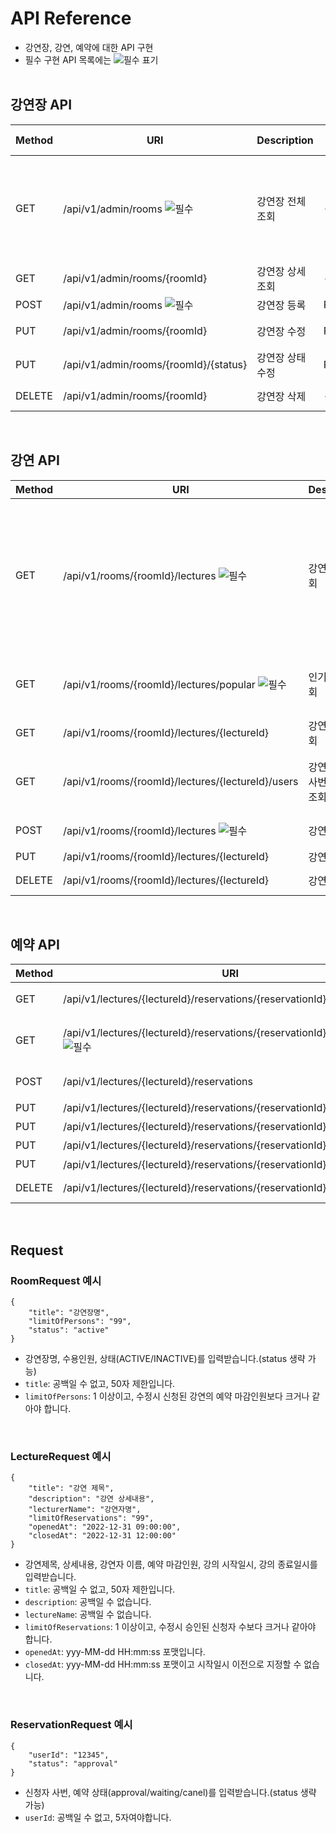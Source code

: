 # API Reference
* 강연장, 강연, 예약에 대한 API 구현
* 필수 구현 API 목록에는 ![필수](https://img.shields.io/badge/필수-FF0000.svg) 표기
<br/><br/>

## 강연장 API
| Method | URI | Description | Request Body | Response Body | etc |
| --- | --- | --- | --- | --- | --- |
| GET | /api/v1/admin/rooms ![필수](https://img.shields.io/badge/필수-FF0000.svg) | 강연장 전체 조회 | - | RoomResponse | status를 경로에 입력하면 사용하지 않는 강연장을 확인할 수 있습니다.(기본값은 ACTIVE) |
| GET | /api/v1/admin/rooms/{roomId} | 강연장 상세 조회 | - | RoomResponse | - |
| POST | /api/v1/admin/rooms ![필수](https://img.shields.io/badge/필수-FF0000.svg)  | 강연장 등록 | RoomRequest | RoomResponse | - |
| PUT | /api/v1/admin/rooms/{roomId} | 강연장 수정 | RoomRequest | RoomResponse | 권한 관련 하단 참조 |
| PUT | /api/v1/admin/rooms/{roomId}/{status} | 강연장 상태 수정 | RoomRequest | RoomResponse | 권한 관련 하단 참조 |
| DELETE | /api/v1/admin/rooms/{roomId} | 강연장 삭제 | - | - | 204 NO_CONTENT |
<br/>

## 강연 API
| Method | URI | Description | Request Body | Response Body | etc |
| --- | --- | --- | --- | --- | --- |
| GET | /api/v1/rooms/{roomId}/lectures ![필수](https://img.shields.io/badge/필수-FF0000.svg)| 강연 전체 조회 | - | LectureResponse | 강연 전체 목록을 조회합니다. 조회기간 조건에 따라 조회 범위를 지정할 수 있습니다. ex) 강의 시작일자 기준: 7일 전 ~ 1일 후까지의 강연 리스트 조회 |
| GET | /api/v1/rooms/{roomId}/lectures/popular ![필수](https://img.shields.io/badge/필수-FF0000.svg) | 인기 강연 조회 | - | LecturePopularResponse | 최근 3일간 가장 신청이 많은 강연순으로 리스트를 조회합니다. |
| GET | /api/v1/rooms/{roomId}/lectures/{lectureId} | 강연 상세 조회 | - | LectureResponse | - |
| GET | /api/v1/rooms/{roomId}/lectures/{lectureId}/users | 강연 신청자 사번 리스트 조회 | - | LectureUsersResponse | 강의를 신청한 사용자 사번리스트를 조회합니다. |
| POST | /api/v1/rooms/{roomId}/lectures ![필수](https://img.shields.io/badge/필수-FF0000.svg) | 강연 등록 | LectureRequest | LectureResponse | 권한관련 하단 참조 |
| PUT | /api/v1/rooms/{roomId}/lectures/{lectureId} | 강연장 수정 | LectureRequest | LectureResponse | - |
| DELETE | /api/v1/rooms/{roomId}/lectures/{lectureId} | 강연장 삭제 | - | - | 204 NO_CONTENT |
<br/>

## 예약 API
| Method | URI | Description | Request Body | Response Body | etc |
| --- | --- | --- | --- | --- | --- |
| GET | /api/v1/lectures/{lectureId}/reservations/{reservationId} | 예약 상세 조회 | - | ReservationResponse | - |
| GET | /api/v1/lectures/{lectureId}/reservations/{reservationId}/users/{userId} ![필수](https://img.shields.io/badge/필수-FF0000.svg) | 신청자 사번으로 예약 조회 | - | ReservationDetailResponse | - |
| POST | /api/v1/lectures/{lectureId}/reservations | 예약 등록 | ReservationRequest | ReservationResponse | 권한관련 하단 참조 |
| PUT | /api/v1/lectures/{lectureId}/reservations/{reservationId} | 예약 수정 | ReservationRequest | 수ReservationResponse | - |
| PUT | /api/v1/lectures/{lectureId}/reservations/{reservationId}/approval | 예약 승인 | ReservationRequest | ReservationResponse | - |
| PUT | /api/v1/lectures/{lectureId}/reservations/{reservationId}/waiting | 예약 대기 | ReservationRequest | ReservationResponse | - |
| PUT | /api/v1/lectures/{lectureId}/reservations/{reservationId}/cancel ![필수](https://img.shields.io/badge/필수-FF0000.svg) | 예약 취소 | ReservationRequest | ReservationResponse | - |
| DELETE | /api/v1/lectures/{lectureId}/reservations/{reservationId} | 예약 삭제 | - | - | 204 NO_CONTENT |

<br/>

## Request

### RoomRequest 예시
```
{
    "title": "강연장명",  
    "limitOfPersons": "99",
    "status": "active"
}
```
- 강연장명, 수용인원, 상태(ACTIVE/INACTIVE)를 입력받습니다.(status 생략 가능)
- `title`: 공백일 수 없고, 50자 제한입니다.
- `limitOfPersons`: 1 이상이고, 수정시 신청된 강연의 예약 마감인원보다 크거나 같아야 합니다.  
<br/>

### LectureRequest 예시
```
{
    "title": "강연 제목",
    "description": "강연 상세내용",
    "lecturerName": "강연자명",
    "limitOfReservations": "99",
    "openedAt": "2022-12-31 09:00:00",
    "closedAt": "2022-12-31 12:00:00"
}
```
- 강연제목, 상세내용, 강연자 이름, 예약 마감인원, 강의 시작일시, 강의 종료일시를 입력받습니다.
- `title`: 공백일 수 없고, 50자 제한입니다.
- `description`: 공백일 수 없습니다.
- `lectureName`: 공백일 수 없습니다.
- `limitOfReservations`: 1 이상이고, 수정시 승인된 신청자 수보다 크거나 같아야 합니다.
- `openedAt`: yyy-MM-dd HH:mm:ss 포맷입니다.
- `closedAt`: yyy-MM-dd HH:mm:ss 포맷이고 시작일시 이전으로 지정할 수 없습니다.
<br/>

### ReservationRequest 예시
```
{
    "userId": "12345",
    "status": "approval"
}
```
- 신청자 사번, 예약 상태(approval/waiting/canel)를 입력받습니다.(status 생략 가능)
- `userId`: 공백일 수 없고, 5자여야합니다.
